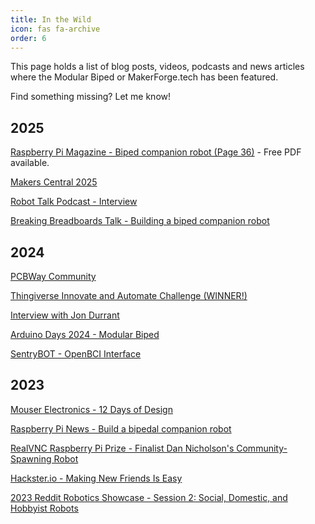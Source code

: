 ```yaml
---
title: In the Wild
icon: fas fa-archive
order: 6
---
```


This page holds a list of blog posts, videos, podcasts and news articles where the Modular Biped or MakerForge.tech has been featured.

Find something missing? Let me know!

## 2025

[Raspberry Pi Magazine - Biped companion robot (Page 36)](https://magazine.raspberrypi.com/issues/152) - Free PDF available.

[Makers Central 2025](https://www.makerscentral.co.uk/the-makers/dan-makes-things/)

[Robot Talk Podcast - Interview](https://www.robottalk.org/2025/02/14/episode-109-dan-nicholson/)

[Breaking Breadboards Talk - Building a biped companion robot](https://www.youtube.com/live/dQ3WG0pJU5c?si=_8ZJOhxEiHocPYvB)

## 2024

[PCBWay Community](https://www.pcbway.com/project/shareproject/Bipedal_Companion_Robot_Open_Source_3D_Printable_c31a5d65.html)

[Thingiverse Innovate and Automate Challenge (WINNER!)](https://www.thingiverse.com/challenges/pcbway)

[Interview with Jon Durrant](https://www.youtube.com/watch?v=8pvR5WhKHZ0)

[Arduino Days 2024 - Modular Biped](https://www.youtube.com/embed/wSdFAJ3gcpM?si=8Zu_aSdaqDEUm7ey)

[SentryBOT - OpenBCI Interface](https://github.com/makerforgetech/modular-biped/discussions/66)

## 2023

[Mouser Electronics - 12 Days of Design](https://www.instagram.com/p/C1KqxkZoAFl/?img_index=1)

[Raspberry Pi News - Build a bipedal companion robot](https://www.raspberrypi.com/news/build-a-bipedal-companion-robot/)

[RealVNC Raspberry Pi Prize - Finalist Dan Nicholson's Community-Spawning Robot](https://www.realvnc.com/en/blog/realvnc-raspberry-pi-prize-finalist-dan-nicholson-companion-robot/)

[Hackster.io - Making New Friends Is Easy](https://www.hackster.io/news/making-new-friends-is-easy-26e43a6a22fb)

[2023 Reddit Robotics Showcase - Session 2: Social, Domestic, and Hobbyist Robots](https://redditroboticsshowcase.wordpress.com/)



